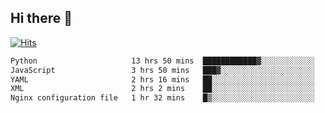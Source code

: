 ## Hi there 👋

<!--
**alihaqberdi/alihaqberdi** is a ✨ _special_ ✨ repository because its `README.md` (this file) appears on your GitHub profile.

Here are some ideas to get you started:

- 🔭 I’m currently working on ...
- 🌱 I’m currently learning ...
- 👯 I’m looking to collaborate on ...
- 🤔 I’m looking for help with ...
- 💬 Ask me about ...
- 📫 How to reach me: ...
- 😄 Pronouns: ...
- ⚡ Fun fact: ...
-->

[![Hits](https://hits.sh/github.com/alihaqberdi.svg)](https://hits.sh/github.com/alihaqberdi/)

<!--START_SECTION:waka-->

```txt
Python                     13 hrs 50 mins  ████████████▓░░░░░░░░░░░░   51.24 %
JavaScript                 3 hrs 50 mins   ███▓░░░░░░░░░░░░░░░░░░░░░   14.25 %
YAML                       2 hrs 16 mins   ██░░░░░░░░░░░░░░░░░░░░░░░   08.44 %
XML                        2 hrs 2 mins    ██░░░░░░░░░░░░░░░░░░░░░░░   07.54 %
Nginx configuration file   1 hr 32 mins    █▒░░░░░░░░░░░░░░░░░░░░░░░   05.71 %
```

<!--END_SECTION:waka-->
